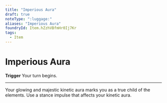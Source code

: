 ```yaml
---
title: "Imperious Aura"
draft: true
noteType: ":luggage:"
aliases: "Imperious Aura"
foundryId: Item.hZzhVBfmHr0Ij7Kr
tags:
  - Item
---
```


# Imperious Aura

**Trigger** Your turn begins.

* * *

Your glowing and majestic kinetic aura marks you as a true child of the elements. Use a stance impulse that affects your kinetic aura.
